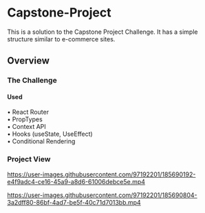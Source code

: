 # Capstone-Project
This is a solution to the Capstone Project Challenge. It has a simple structure similar to e-commerce sites.
## Overview
### The Challenge
#### Used
• React Router </br>
• PropTypes </br>
• Context API </br>
• Hooks (useState, UseEffect)</br>
• Conditional Rendering</br>
### Project View


https://user-images.githubusercontent.com/97192201/185690192-e4f9adc4-ce16-45a9-a8d6-61006debce5e.mp4



https://user-images.githubusercontent.com/97192201/185690804-3a2dff80-86bf-4ad7-be5f-40c71d7013bb.mp4

